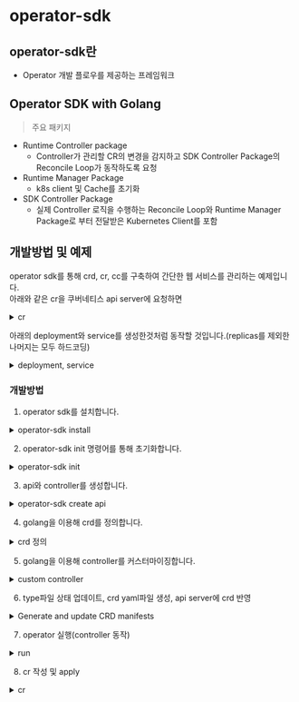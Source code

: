 # operator-sdk
## operator-sdk란
- Operator 개발 플로우를 제공하는 프레임워크

## Operator SDK with Golang
> 주요 패키지
- Runtime Controller package
    - Controller가 관리할 CR의 변경을 감지하고 SDK Controller Package의 Reconcile Loop가 동작하도록 요청
- Runtime Manager Package
    - k8s client 및 Cache를 초기화
- SDK Controller Package
    - 실제 Controller 로직을 수행하는 Reconcile Loop와 Runtime Manager Package로 부터 전달받은 Kubernetes Client를 포함

## 개발방법 및 예제

operator sdk를 통해 crd, cr, cc를 구축하여 간단한 웹 서비스를 관리하는 예제입니다.  
아래와 같은 cr을 쿠버네티스 api server에 요청하면
<details><summary>cr</summary>
<p>

```yml
apiVersion: mygroup.example.com/v1
kind: Hello
metadata:
  name: hello-sample
  namespace: default
spec:
  size: 3 # cr의 size라는 field로 pod의 갯수를 제어하겠습니다.
```

</p>
</details>

아래의 deployment와 service를 생성한것처럼 동작할 것입니다.(replicas를 제외한 나머지는 모두 하드코딩)
<details><summary>deployment, service</summary>
<p>

```yml
apiVersion: apps/v1
kind: Deployment
metadata:
  name: echoservice-dp
  namespace: jh
spec:
  replicas: 3 # cr의 size 입니다. 
  selector:
    matchLabels:
      app: echoservice
  template:
    metadata:
      labels:
        app: echoservice
    spec:
      containers:
        - name: echoservice
          image: repo.iris.tools/test/echoproject:4
```

```yml
apiVersion: v1
kind: Service
metadata:
  name: echoservice-np
  namespace: jh
spec:
  type: NodePort
  ports:
    - port: 8375 
      protocol: TCP 
      targetPort: 8395 
      nodePort: 30012 
  selector: 
    app: echoservice
```

</p>
</details>


### 개발방법
1. operator sdk를 설치합니다.
<details><summary>operator-sdk install</summary>
<p>

[operator-sdk 설치](https://sdk.operatorframework.io/docs/building-operators/golang/installation/)

```bash
# 해당 명령어를 입력했을때 version이 정상적으로 출력되면 설치완료 
operator-sdk version  
```

</p>
</details>

2. operator-sdk init 명령어를 통해 초기화합니다.
<details><summary>operator-sdk init</summary>
<p>

```bash
operator-sdk init --domain=example.com --repo=github.com/my/tutorial 
```

</p>
</details>

3. api와 controller를 생성합니다.
<details><summary>operator-sdk create api</summary>
<p>

```bash
operator-sdk create api --version=v1 --kind=MyProject --group=jhgroup
```

</p>
</details>


4. golang을 이용해 crd를 정의합니다.
<details><summary>crd 정의</summary>
<p>
api/{version} 아래에 위치한 {kind}_types.go 파일을 수정합니다.  
추후 make manifest라는 명령어를 사용하면 해당 go 파일로 정의한 crd의 yaml파일이 생성됩니다.

```bash

```

</p>
</details>

5. golang을 이용해 controller를 커스터마이징합니다.

<details><summary>custom controller</summary>
<p>
/controllers 아래에 위치한 {kind}_controller.go 파일을 수정해서 Controller의 로직을 직접 구현합니다.

```bash

```

</p>
</details>

6. type파일 상태 업데이트, crd yaml파일 생성, api server에 crd 반영

<details><summary>Generate and update CRD manifests</summary>
<p>

type파일 상태를 업데이트합니다.

```bash
make generate
```

crd yaml파일을 생성합니다.
config/crd/bases 아래에 crd yaml파일이 생성됩니다.
```bash
make manifests
```

crd 적용
```bash
make install
```

crd 적용 확인 {kind}.{group}.{domain} 으로 crd가 적용되어 있습니다.
```bash
kubectl get crd
kubectl explain {kind}
```

</p>
</details>

7. operator 실행(controller 동작)
<details><summary>run</summary>
<p>


```bash
make run
# or
go run main.go
# or
debugging!!!!!!!!!!!
```

</p>
</details>

8. cr 작성 및 apply
<details><summary>cr</summary>
<p>

crd/samples 아래에 {group}_{version}_{kind}.yaml 파일에 apiversion이 적용되어있습니다.  
crd를 참고하여 작성하고 apply하여 쿠버네티스가 원하는대로 동작하는지 확인합니다.

</p>
</details>